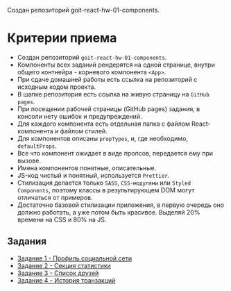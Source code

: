 Создан репозиторий goit-react-hw-01-components.


# Критерии приема

- Создан репозиторий `goit-react-hw-01-components`.
- Компоненты всех заданий рендерятся на одной странице, внутри общего
  контнейра - корневого компонента `<App>`.
- При сдаче домашней работы есть ссылка на репозиторий с исходным кодом проекта.
- В шапке репозитория есть ссылка на живую страницу на `GitHub pages`.
- При посещении рабочей страницы (GitHub pages) задания, в консоли нету ошибок и
  предупреждений.
- Для каждого компонента есть отдельная папка с файлом React-компонента и файлом
  стилей.
- Для компонентов описаны `propTypes`, и, где необходимо, `defaultProps`.
- Все что компонент ожидает в виде пропсов, передается ему при вызове.
- Имена компонентов понятные, описательные.
- JS-код чистый и понятный, используется `Prettier`.
- Стилизация делается только `SASS`, `CSS-модулями` или `Styled Components`,
  поэтому классы в результирующем DOM могут отличаться от примеров.
- Достаточно базовой стилизации приложения, в первую очередь оно должно
  работать, а уже потом быть красивое. Выделяй 20% времени на CSS и 80% на JS.

## Задания

- [Задание 1 - Профиль социальной сети](./social-profile/)
- [Задание 2 - Секция статистики](./statistics/)
- [Задание 3 - Список друзей](./friend-list/)
- [Задание 4 - История транзакций](./transaction-history/)
